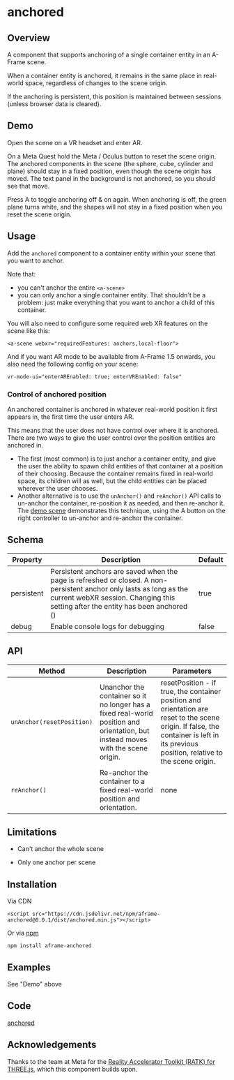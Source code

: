 # anchored

## Overview

A component that supports anchoring of a single container entity in an A-Frame scene.

When a container entity is anchored, it remains in the same place in real-world space, regardless of changes to the scene origin.

If the anchoring is persistent, this position is maintained between sessions (unless browser data is cleared).



## Demo

Open the scene  on a VR headset and enter AR.

On a Meta Quest hold the Meta / Oculus button to reset the scene origin.  The anchored components in the scene (the sphere, cube, cylinder and plane) should stay in a fixed position, even though the scene origin has moved.  The text panel in the background is not anchored, so you should see that move.

Press A to toggle anchoring off & on again.  When anchoring is off, the green plane turns white, and the shapes will not stay in a fixed position when you reset the scene origin.



## Usage

Add the `anchored` component to a container entity within your scene that you want to anchor.

Note that:

- you can't anchor the entire `<a-scene>`
- you can only anchor a single container entity.  That shouldn't be a problem: just make everything that you want to anchor a child of this container.



You will also need to configure some required web XR features on the scene like this:



```
<a-scene webxr="requiredFeatures: anchors,local-floor">
```

And if you want AR mode to be available from A-Frame 1.5 onwards, you also need the following config on your scene:

```
vr-mode-ui="enterAREnabled: true; enterVREnabled: false"
```



### Control of anchored position

An anchored container is anchored in whatever real-world position it first appears in, the first time the user enters AR.

This means that the user does not have control over where it is anchored.  There are two ways to give the user control over the position entities are anchored in.

- The first (most common) is to just anchor a container entity, and give the user the ability to spawn child entities of that container at a position of their choosing.  Because the container remains fixed in real-world space, its children will as well, but the child entities can be placed wherever the user chooses.
- Another alternative is to use the `unAnchor()` and `reAnchor()` API calls to un-anchor the container, re-position it as needed, and then re-anchor it.  The [demo scene](https://diarmidmackenzie.github.io/aframe-components/components/anchored/test/) demonstrates this technique, using the A button on the right controller to un-anchor and re-anchor the container.



## Schema


| Property   | Description                                                  | Default |
| ---------- | ------------------------------------------------------------ | ------- |
| persistent | Persistent anchors are saved when the page is refreshed or closed.  A non-persistent anchor only lasts as long as the current webXR session.  Changing this setting after the entity has been anchored () | true    |
| debug      | Enable console logs for debugging                            | false   |



## API



| Method                    | Description                                                  | Parameters                                                   |
| ------------------------- | ------------------------------------------------------------ | ------------------------------------------------------------ |
| `unAnchor(resetPosition)` | Unanchor the container so it no longer has a fixed real-world position and orientation, but instead moves with the scene origin. | resetPosition - if true, the container position and orientation are reset to the scene origin.  If false, the container is left in its previous position, relative to the scene origin. |
| `reAnchor()`              | Re-anchor the container to a fixed real-world position and orientation. | none                                                         |



## Limitations

- Can't anchor the whole scene

- Only one anchor per scene

  

## Installation

Via CDN 
```
<script src="https://cdn.jsdelivr.net/npm/aframe-anchored@0.0.1/dist/anchored.min.js"></script>
```

Or via [npm](https://www.npmjs.com/package/aframe-anchored)

```
npm install aframe-anchored
```



## Examples

See "Demo" above



## Code

  [anchored](https://github.com/diarmidmackenzie/aframe-components/blob/main/components/anchored/index.js)



## Acknowledgements

Thanks to the team at Meta for the [Reality Accelerator Toolkit (RATK) for THREE.js](https://github.com/meta-quest/reality-accelerator-toolkit), which this component builds upon.

